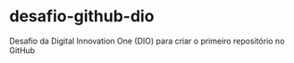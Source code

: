 # desafio-github-dio
Desafio da Digital Innovation One (DIO) para criar o primeiro repositório no GitHub
